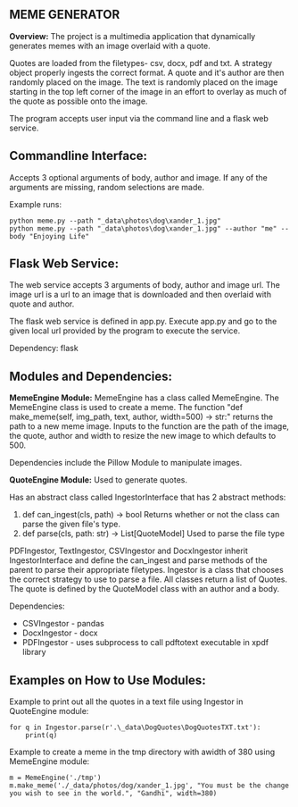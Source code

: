 MEME GENERATOR
--------------

**Overview:**
The project is a multimedia application that dynamically generates memes with an image overlaid with a quote.

Quotes are loaded from the filetypes- csv, docx, pdf and txt. A strategy object properly ingests the correct format. 
A quote and it's author are then randomly placed on the image. The text is randomly placed on the image starting
in the top left corner of the image in an effort to overlay as much of the quote as possible onto the image.

The program accepts user input via the command line and a flask web service.

Commandline Interface:
----------------------
Accepts 3 optional arguments of body, author and image. If any of the arguments are missing, random selections are 
made.

Example runs:
```
python meme.py --path "_data\photos\dog\xander_1.jpg" 
python meme.py --path "_data\photos\dog\xander_1.jpg" --author "me" --body "Enjoying Life"
```

Flask Web Service:
------------------
The web service accepts 3 arguments of body, author and image url. The image url is a url to an image that is
downloaded and then overlaid with quote and author.

The flask web service is defined in app.py. Execute app.py and go to the given local url provided by the program
to execute the service.

Dependency:
flask

Modules and Dependencies:
-------------------------

**MemeEngine Module:**
MemeEngine has a class called MemeEngine. The MemeEngine class is used to create a meme.
The function "def make_meme(self, img_path, text, author, width=500) -> str:" returns the path
to a new meme image. Inputs to the function are the path of the image, the quote, author and width to
resize the new image to which defaults to 500.

Dependencies include the Pillow Module to manipulate images. 

**QuoteEngine Module:**
Used to generate quotes.

Has an abstract class called IngestorInterface that has 2 abstract methods:
1) def can_ingest(cls, path) -> bool
Returns whether or not the class can parse the given file's type.
2) def parse(cls, path: str) -> List[QuoteModel]
Used to parse the file type

PDFIngestor, TextIngestor, CSVIngestor and DocxIngestor inherit IngestorInterface
and define the can_ingest and parse methods of the parent to parse their
appropriate filetypes. Ingestor is a class that chooses the correct strategy to use
to parse a file. All classes return a list of Quotes. The quote is defined by the QuoteModel 
class with an author and a body.

Dependencies:
* CSVIngestor - pandas
* DocxIngestor - docx
* PDFIngestor - uses subprocess to call pdftotext executable in xpdf library

Examples on How to Use Modules:
-------------------------------

Example to print out all the quotes in a text file using Ingestor in QuoteEngine module:
```
for q in Ingestor.parse(r'.\_data\DogQuotes\DogQuotesTXT.txt'):
    print(q)
```
Example to create a meme in the tmp directory with awidth of 380 using MemeEngine module:
```
m = MemeEngine('./tmp')
m.make_meme('./_data/photos/dog/xander_1.jpg', "You must be the change you wish to see in the world.", "Gandhi", width=380)
```

